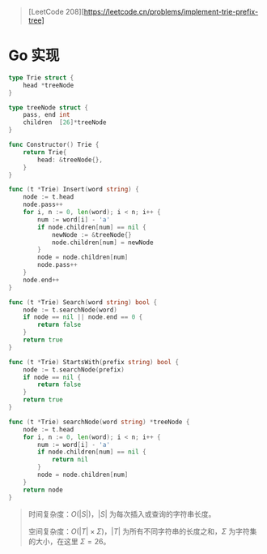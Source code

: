 > [LeetCode 208][https://leetcode.cn/problems/implement-trie-prefix-tree]

# Go 实现

```go
type Trie struct {
	head *treeNode
}

type treeNode struct {
	pass, end int
	children  [26]*treeNode
}

func Constructor() Trie {
	return Trie{
		head: &treeNode{},
	}
}

func (t *Trie) Insert(word string) {
	node := t.head
	node.pass++
	for i, n := 0, len(word); i < n; i++ {
		num := word[i] - 'a'
		if node.children[num] == nil {
			newNode := &treeNode{}
			node.children[num] = newNode
		}
		node = node.children[num]
		node.pass++
	}
	node.end++
}

func (t *Trie) Search(word string) bool {
	node := t.searchNode(word)
	if node == nil || node.end == 0 {
		return false
	}
	return true
}

func (t *Trie) StartsWith(prefix string) bool {
	node := t.searchNode(prefix)
	if node == nil {
		return false
	}
	return true
}

func (t *Trie) searchNode(word string) *treeNode {
	node := t.head
	for i, n := 0, len(word); i < n; i++ {
		num := word[i] - 'a'
		if node.children[num] == nil {
			return nil
		}
		node = node.children[num]
	}
	return node
}
```

> 时间复杂度：$O(|S|)$，$|S|$ 为每次插入或查询的字符串长度。
>
> 空间复杂度：$O(|T| \times Σ)$，$|T|$ 为所有不同字符串的长度之和，$Σ$ 为字符集的大小，在这里 $Σ = 26$。

